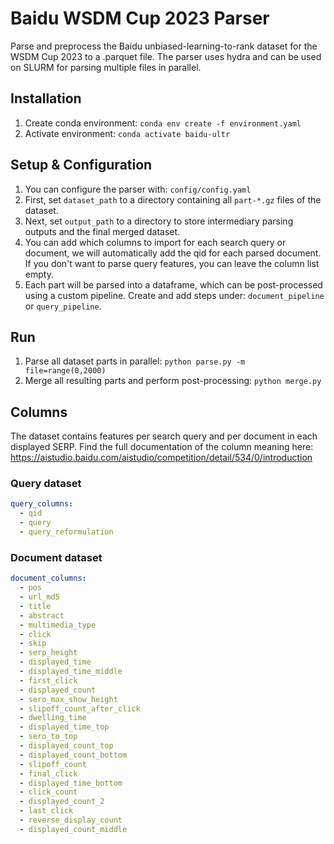 # Baidu WSDM Cup 2023 Parser

Parse and preprocess the Baidu unbiased-learning-to-rank dataset for the WSDM Cup 2023 to a .parquet file. The parser uses hydra and can be used on SLURM for parsing multiple files in parallel. 

## Installation
1. Create conda environment: `conda env create -f environment.yaml`
2. Activate environment: `conda activate baidu-ultr`

## Setup & Configuration
1. You can configure the parser with: `config/config.yaml`
2. First, set `dataset_path` to a directory containing all `part-*.gz` files of the dataset. 
3. Next, set `output_path` to a directory to store intermediary parsing outputs and the final merged dataset.
4. You can add which columns to import for each search query or document, we will automatically add the qid for each parsed document. If you don't want to parse query features, you can leave the column list empty.
5. Each part will be parsed into a dataframe, which can be post-processed using a custom pipeline. Create and add steps under: `document_pipeline` or `query_pipeline`.

## Run
1. Parse all dataset parts in parallel: `python parse.py -m file=range(0,2000)`
2. Merge all resulting parts and perform post-processing: `python merge.py`

## Columns
The dataset contains features per search query and per document in each displayed SERP. Find the full documentation of the column meaning here: https://aistudio.baidu.com/aistudio/competition/detail/534/0/introduction

### Query dataset
```yaml
query_columns:
  - qid
  - query
  - query_reformulation
```

### Document dataset
```yaml
document_columns:
  - pos
  - url_md5
  - title
  - abstract
  - multimedia_type
  - click
  - skip
  - serp_height
  - displayed_time
  - displayed_time_middle
  - first_click
  - displayed_count
  - sero_max_show_height
  - slipoff_count_after_click
  - dwelling_time
  - displayed_time_top
  - sero_to_top
  - displayed_count_top
  - displayed_count_bottom
  - slipoff_count
  - final_click
  - displayed_time_bottom
  - click_count
  - displayed_count_2
  - last_click
  - reverse_display_count
  - displayed_count_middle
```
